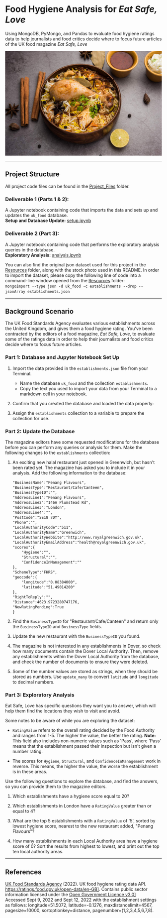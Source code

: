 # Food Hygiene Analysis for *Eat Safe, Love*
Using MongoDB, PyMongo, and Pandas to evaluate food hygiene ratings data to help journalists and food critics decide where to focus future articles of the UK food magazine *Eat Safe, Love*

![halal_recipe](Resources/halal-iStock.jpg)
- - -
## Project Structure
All project code files can be found in the [Project_Files](Project_Files/) folder.
### Deliverable 1 (Parts 1 & 2): 
A Jupyter notebook containing code that imports the data and sets up and updates the `uk_food` database.  
**Setup and Database Update:** [setup.ipynb](Project_Files/setup.ipynb)
### Deliverable 2 (Part 3):
A Jupyter notebook containing code that performs the exploratory analysis queries in the database.  
**Exploratory Analysis:** [analysis.ipynb](Project_Files/analysis.ipynb)  

You can also find the original json dataset used for this project in the [Resources](Resources/) folder, along with the stock photo used in this README.  In order to import the dataset, please copy the following line of code into a command-line window opened from the [Resources](Resources/) folder:  
`mongoimport --type json -d uk_food -c establishments --drop --jsonArray establishments.json`
- - -

## Background Scenario
The UK Food Standards Agency evaluates various establishments across the United Kingdom, and gives them a food hygiene rating. You've been contracted by the editors of a food magazine, *Eat Safe, Love*, to evaluate some of the ratings data in order to help their journalists and food critics decide where to focus future articles.

### Part 1: Database and Jupyter Notebook Set Up
1. Import the data provided in the `establishments.json` file from your Terminal. 
    - Name the database `uk_food` and the collection `establishments`. 
    - Copy the text you used to import your data from your Terminal to a markdown cell in your notebook.

2. Confirm that you created the database and loaded the data properly:

3. Assign the `establishments` collection to a variable to prepare the collection for use.

### Part 2: Update the Database
The magazine editors have some requested modifications for the database before you can perform any queries or analysis for them. Make the following changes to the `establishments` collection:

1. An exciting new halal restaurant just opened in Greenwich, but hasn't been rated yet. The magazine has asked you to include it in your analysis. Add the following information to the database:

    ```{
    "BusinessName":"Penang Flavours",
    "BusinessType":"Restaurant/Cafe/Canteen",
    "BusinessTypeID":"",
    "AddressLine1":"Penang Flavours",
    "AddressLine2":"146A Plumstead Rd",
    "AddressLine3":"London",
    "AddressLine4":"",
    "PostCode":"SE18 7DY",
    "Phone":"",
    "LocalAuthorityCode":"511",
    "LocalAuthorityName":"Greenwich",
    "LocalAuthorityWebSite":"http://www.royalgreenwich.gov.uk",
    "LocalAuthorityEmailAddress":"health@royalgreenwich.gov.uk",
    "scores":{
        "Hygiene":"",
        "Structural":"",
        "ConfidenceInManagement":""
    },
    "SchemeType":"FHRS",
    "geocode":{
        "longitude":"0.08384000",
        "latitude":"51.49014200"
    },
    "RightToReply":"",
    "Distance":4623.9723280747176,
    "NewRatingPending":True
    }
    ```  
2. Find the `BusinessTypeID` for "Restaurant/Cafe/Canteen" and return only the `BusinessTypeID` and `BusinessType` fields.

3. Update the new restaurant with the `BusinessTypeID` you found.

4. The magazine is not interested in any establishments in Dover, so check how many documents contain the Dover Local Authority. Then, remove any establishments within the Dover Local Authority from the database, and check the number of documents to ensure they were deleted.

5. Some of the number values are stored as strings, when they should be stored as numbers. Use `update_many` to convert `latitude` and `longitude` to decimal numbers.

### Part 3: Exploratory Analysis
Eat Safe, Love has specific questions they want you to answer, which will help them find the locations they wish to visit and avoid.

Some notes to be aware of while you are exploring the dataset:

 - `RatingValue` refers to the overall rating decided by the Food Authority and ranges from 1-5. The higher the value, the better the rating. **Note:** This field also includes non-numeric values such as 'Pass', where 'Pass' means that the establishment passed their inspection but isn't given a number rating.

 - The scores for `Hygiene`, `Structural`, and `ConfidenceInManagement` work in reverse. This means, the higher the value, the worse the establishment is in these areas.

Use the following questions to explore the database, and find the answers, so you can provide them to the magazine editors.

1. Which establishments have a hygiene score equal to 20?

2. Which establishments in London have a `RatingValue` greater than or equal to 4?

3. What are the top 5 establishments with a `RatingValue` of '5', sorted by lowest hygiene score, nearest to the new restaurant added, "Penang Flavours"?

4. How many establishments in each Local Authority area have a hygiene score of 0? Sort the results from highest to lowest, and print out the top ten local authority areas.

- - -
## References
<a href='https://www.food.gov.uk/' target='_blank'>UK Food Standards Agency</a> (2022). UK food hygiene rating data API. <a href='https://ratings.food.gov.uk/open-data/en-GB' target = '_blank'>https://ratings.food.gov.uk/open-data/en-GB]</a>. Contains public sector information licensed under the <a href='(https://www.nationalarchives.gov.uk/doc/open-government-licence/version/3/' target = '_blank'>Open Government Licence v3.0]</a>  
Accessed Sept 9, 2022 and Sept 12, 2022 with the establishment settings as follows: longitude=51.5072, latitude=-0.1276, maxdistancelimit=4567, pagesize=10000, sortoptionkey=distance, pagenumber=(1,2,3,4,5,6,7,8).

